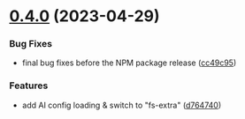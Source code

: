 # [0.4.0](https://github.com/AurelienStebe/Gladdis/compare/Gladdis-v0.3.1...Gladdis-v0.4.0) (2023-04-29)


### Bug Fixes

* final bug fixes before the NPM package release ([cc49c95](https://github.com/AurelienStebe/Gladdis/commit/cc49c9571aa4ead3b80f59e5883aa0ef1dfa165c))


### Features

* add AI config loading & switch to "fs-extra" ([d764740](https://github.com/AurelienStebe/Gladdis/commit/d764740bd732249e4567a46a71624597534d6ade))
